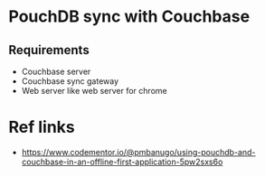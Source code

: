 # PouchDB sync with Couchbase

## Requirements
- Couchbase server
- Couchbase sync gateway
- Web server like web server for chrome


# Ref links 

- https://www.codementor.io/@pmbanugo/using-pouchdb-and-couchbase-in-an-offline-first-application-5pw2sxs6o
